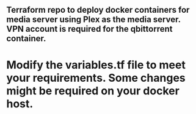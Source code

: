 ## Terraform repo to deploy docker containers for media server using Plex as the media server. VPN account is required for the qbittorrent container.

# Modify the variables.tf file to meet your requirements. Some changes might be required on your docker host.
